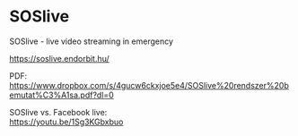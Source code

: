 # SOSlive

SOSlive - live video streaming in emergency  

https://soslive.endorbit.hu/  

PDF: 
https://www.dropbox.com/s/4gucw6ckxjoe5e4/SOSlive%20rendszer%20bemutat%C3%A1sa.pdf?dl=0

SOSlive vs. Facebook live:  
https://youtu.be/1Sg3KGbxbuo
